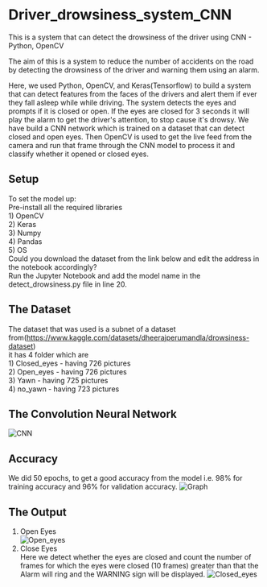 # Driver_drowsiness_system_CNN
This is a system that can detect the drowsiness of the driver using CNN - Python, OpenCV

The aim of this is a system to reduce the number of accidents on the road by detecting the drowsiness of the driver and warning them using an alarm. 

Here, we used Python, OpenCV, and Keras(Tensorflow) to build a system that can detect features from the faces of the drivers and alert them if ever they fall asleep while while driving. The system detects the eyes and prompts if it is closed or open. If the eyes are closed for 3 seconds it will play the alarm to get the driver's attention, to stop cause it's drowsy. We have build a CNN network which is trained on a dataset that can detect closed and open eyes. Then OpenCV is used to get the live feed from the camera and run that frame through the CNN model to process it and classify whether it opened or closed eyes.

## Setup
To set the model up:<br />
Pre-install all the required libraries <br />1) OpenCV<br />
                                       2) Keras<br />
                                       3) Numpy<br />
                                       4) Pandas<br />
                                       5) OS<br />
Could you download the dataset from the link below and edit the address in the notebook accordingly? <br />
Run the Jupyter Notebook and add the model name in the detect_drowsiness.py file in line 20.<br />

## The Dataset
The dataset that was used is a subnet of a dataset from(https://www.kaggle.com/datasets/dheerajperumandla/drowsiness-dataset)<br />
it has 4 folder which are <br />1) Closed_eyes - having 726 pictures<br />
                          2) Open_eyes - having 726 pictures<br />
                          3) Yawn - having 725 pictures<br />
                          4) no_yawn - having 723 pictures<br />

## The Convolution Neural Network
![CNN](https://user-images.githubusercontent.com/16632408/159187014-4bc4b70e-98d6-4313-873f-997ded2eff27.png)

## Accuracy 
We did 50 epochs, to get a good accuracy from the model i.e. 98% for training accuracy and 96% for validation accuracy.
![Graph](https://user-images.githubusercontent.com/16632408/159187004-92a72662-ddfe-471d-8bd6-65a3593a70a1.png)

## The Output 
1. Open Eyes<br />
![Open_eyes](https://user-images.githubusercontent.com/16632408/159187179-b557ab8e-fb8c-4408-850b-417893014f8c.png)
2. Close Eyes<br />
Here we detect whether the eyes are closed and count the number of frames for which the eyes were closed (10 frames) greater than that the Alarm will ring and the WARNING sign will be displayed.
![Closed_eyes](https://user-images.githubusercontent.com/16632408/159187305-68cbdee3-8325-4216-85e3-7dbb66a429fb.png)


